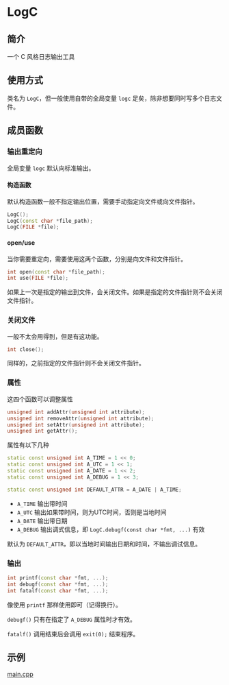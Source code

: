 # LogC

## 简介

一个 C 风格日志输出工具

## 使用方式

类名为 `LogC`，但一般使用自带的全局变量 `logc` 足矣，除非想要同时写多个日志文件。

## 成员函数

### 输出重定向

全局变量 `logc` 默认向标准输出。

#### 构造函数

默认构造函数一般不指定输出位置，需要手动指定向文件或向文件指针。

```cpp
LogC();
LogC(const char *file_path);
LogC(FILE *file);
```

#### open/use

当你需要重定向，需要使用这两个函数，分别是向文件和文件指针。

```cpp
int open(const char *file_path);
int use(FILE *file);
```

如果上一次是指定的输出到文件，会关闭文件。如果是指定的文件指针则不会关闭文件指针。

### 关闭文件

一般不太会用得到，但是有这功能。

```cpp
int close();
```

同样的，之前指定的文件指针则不会关闭文件指针。

### 属性

这四个函数可以调整属性

```cpp
unsigned int addAttr(unsigned int attribute);
unsigned int removeAttr(unsigned int attribute);
unsigned int setAttr(unsigned int attribute);
unsigned int getAttr();
```

属性有以下几种

```cpp
static const unsigned int A_TIME = 1 << 0;
static const unsigned int A_UTC = 1 << 1;
static const unsigned int A_DATE = 1 << 2;
static const unsigned int A_DEBUG = 1 << 3;

static const unsigned int DEFAULT_ATTR = A_DATE | A_TIME;
```

- `A_TIME` 输出带时间
- `A_UTC` 输出如果带时间，则为UTC时间，否则是当地时间
- `A_DATE` 输出带日期
- `A_DEBUG` 输出调式信息，即 `LogC.debugf(const char *fmt, ...)` 有效

默认为 `DEFAULT_ATTR`，即以当地时间输出日期和时间，不输出调试信息。

### 输出

```cpp
int printf(const char *fmt, ...);
int debugf(const char *fmt, ...);
int fatalf(const char *fmt, ...);
```

像使用 `printf` 那样使用即可（记得换行）。

`debugf()` 只有在指定了 `A_DEBUG` 属性时才有效。

`fatalf()`  调用结束后会调用 `exit(0);` 结束程序。

## 示例

[main.cpp](../example/logc/main.cpp)